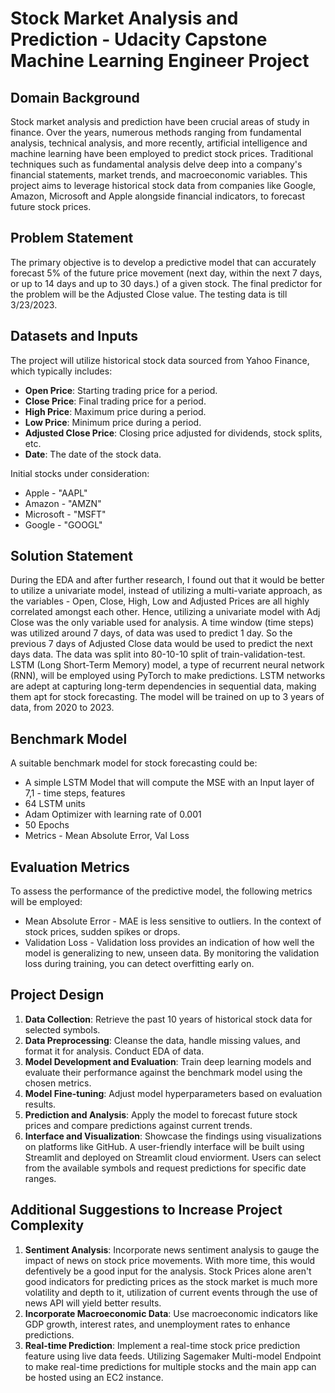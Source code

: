 # Stock Market Analysis and Prediction - Udacity Capstone Machine Learning Engineer Project

## Domain Background
Stock market analysis and prediction have been crucial areas of study in finance. Over the years, numerous methods ranging from fundamental analysis, technical analysis, and more recently, artificial intelligence and machine learning have been employed to predict stock prices. Traditional techniques such as fundamental analysis delve deep into a company's financial statements, market trends, and macroeconomic variables. This project aims to leverage historical stock data from companies like Google, Amazon, Microsoft and Apple alongside financial indicators, to forecast future stock prices.

## Problem Statement
The primary objective is to develop a predictive model that can accurately forecast 5% of the future price movement (next day, within the next 7 days, or up to 14 days and up to 30 days.) of a given stock. The final predictor for the problem will be the Adjusted Close value. The testing data is till 3/23/2023.

## Datasets and Inputs
The project will utilize historical stock data sourced from Yahoo Finance, which typically includes:

- **Open Price**: Starting trading price for a period.
- **Close Price**: Final trading price for a period.
- **High Price**: Maximum price during a period.
- **Low Price**: Minimum price during a period.
- **Adjusted Close Price**: Closing price adjusted for dividends, stock splits, etc.
- **Date**: The date of the stock data.

Initial stocks under consideration:
- Apple - "AAPL"
- Amazon - "AMZN"
- Microsoft - "MSFT"
- Google - "GOOGL"

## Solution Statement
During the EDA and after further research, I found out that it would be better to utilize a univariate model, instead of utilizing a multi-variate approach, as the variables - Open, Close, High, Low and Adjusted Prices are all highly correlated amongst each other. Hence, utilizing a univariate model with Adj Close was the only variable used for analysis. A time window (time steps) was utilized around 7 days, of data was used to predict 1 day. So the previous 7 days of Adjusted Close data would be used to predict the next days data. The data was split into 80-10-10 split of train-validation-test. LSTM (Long Short-Term Memory) model, a type of recurrent neural network (RNN), will be employed using PyTorch to make predictions. LSTM networks are adept at capturing long-term dependencies in sequential data, making them apt for stock forecasting. The model will be trained on up to 3 years of data, from 2020 to 2023.

## Benchmark Model
A suitable benchmark model for stock forecasting could be:
- A simple LSTM Model that will compute the MSE with an Input layer of 7,1 - time steps, features
- 64 LSTM units
- Adam Optimizer with learning rate of 0.001
- 50 Epochs
- Metrics - Mean Absolute Error, Val Loss

## Evaluation Metrics
To assess the performance of the predictive model, the following metrics will be employed:
- Mean Absolute Error -  MAE is less sensitive to outliers. In the context of stock prices, sudden spikes or drops.
- Validation Loss - Validation loss provides an indication of how well the model is generalizing to new, unseen data. By monitoring the validation loss during training, you can detect overfitting early on.


## Project Design
1. **Data Collection**: Retrieve the past 10 years of historical stock data for selected symbols.
2. **Data Preprocessing**: Cleanse the data, handle missing values, and format it for analysis. Conduct EDA of data. 
3. **Model Development and Evaluation**: Train deep learning models and evaluate their performance against the benchmark model using the chosen metrics.
4. **Model Fine-tuning**: Adjust model hyperparameters based on evaluation results.
5. **Prediction and Analysis**: Apply the model to forecast future stock prices and compare predictions against current trends.
6. **Interface and Visualization**: Showcase the findings using visualizations on platforms like GitHub. A user-friendly interface will be built using Streamlit and deployed on Streamlit cloud enviorment. Users can select from the available symbols and request predictions for specific date ranges.

## Additional Suggestions to Increase Project Complexity
1. **Sentiment Analysis**: Incorporate news sentiment analysis to gauge the impact of news on stock price movements. With more time, this would defentively be a good input for the analysis. Stock Prices alone aren't good indicators for predicting prices as the stock market is much more volatility and depth to it, utilization of current events through the use of news API will yield better results. 
2. **Incorporate Macroeconomic Data**: Use macroeconomic indicators like GDP growth, interest rates, and unemployment rates to enhance predictions.
3. **Real-time Prediction**: Implement a real-time stock price prediction feature using live data feeds. Utilizing Sagemaker Multi-model Endpoint to make real-time predictions for multiple stocks and the main app can be hosted using an EC2 instance. 

